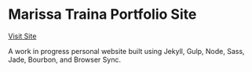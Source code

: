 Marissa Traina Portfolio Site
=============================

[Visit Site](http://marissatraina.github.io)

A work in progress personal website built using Jekyll, Gulp, Node, Sass, Jade, Bourbon, and Browser Sync.
